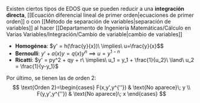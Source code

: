 
Existen ciertos tipos de EDOS que se pueden reducir a una **integración directa**, [[Ecuación diferencial lineal de primer orden|ecuaciones de primer orden]] o con [[Método de separación de variables|separación de variables]] al hacer [[Departamento de Ingeniería Matemáticas/Cálculo en Varias Variables/Integración/Cambio de variable|cambio de variables]]

- **Homogénea**: $y' = h(\frac{y}{x})\ \implies\ u=\frac{y}{x}$$
- **Bernoulli**: $y' + a(x)y = q(x)y^n\ \implies\ u = y^{1-n}$ 
- **Ricatti**: $y' = py^2 + qy + r\ \implies\ u_1 = y_1 + \frac{1}{u_2}\ \land\ u_2 = \frac{1}{y-y_1}$

Por último, se tienen las de orden 2: 
$$ 
\text{Orden 2}=\begin{cases} 
       F(x,y',y^{''}) & \text{No aparece}\; y \\
      F(y,y',y^{''}) & \text{No aparece}\; x  
   \end{cases}
$$